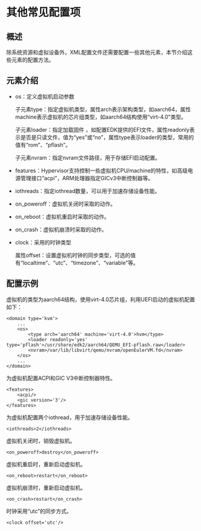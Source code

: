 # 其他常见配置项<a name="ZH-CN_TOPIC_0184192753"></a>

## 概述<a name="section891512161392"></a>

除系统资源和虚拟设备外，XML配置文件还需要配置一些其他元素，本节介绍这些元素的配置方法。

## 元素介绍<a name="section5884430104314"></a>

-   os：定义虚拟机启动参数

    子元素type：指定虚拟机类型，属性arch表示架构类型，如aarch64，属性machine表示虚拟机的芯片组类型，如aarch64结构使用“virt-4.0”类型。

    子元素loader：指定加载固件 ，如配置EDK提供的EFI文件，属性readonly表示是否是只读文件，值为“yes”或“no”，属性type表示loader的类型，常用的值有“rom”、“pflash”。

    子元素nvram：指定nvram文件路径，用于存储EFI启动配置。


-   features：Hypervisor支持控制一些虚拟机CPU/machine的特性，如高级电源管理接口“acpi”，ARM处理器指定GICv3中断控制器等。
-   iothreads：指定iothread数量，可以用于加速存储设备性能。
-   on\_poweroff：虚拟机关闭时采取的动作。
-   on\_reboot：虚拟机重启时采取的动作。
-   on\_crash：虚拟机崩溃时采取的动作。
-   clock：采用的时钟类型

    属性offset：设置虚拟机时钟的同步类型，可选的值有“localtime”、“utc”、“timezone”、“variable”等。


## 配置示例<a name="section416341234917"></a>

虚拟机的类型为aarch64结构，使用virt-4.0芯片组，利用UEFI启动的虚拟机配置如下：

```
<domain type='kvm'>
    ...
    <os>
        <type arch='aarch64' machine='virt-4.0'>hvm</type>
        <loader readonly='yes' type='pflash'>/usr/share/edk2/aarch64/QEMU_EFI-pflash.raw</loader>
        <nvram>/var/lib/libvirt/qemu/nvram/openEulerVM.fd</nvram>
    </os>
    ...
</domain>
```

为虚拟机配置ACPI和GIC V3中断控制器特性。

```
<features>
    <acpi/>
    <gic version='3'/>
</features>
```

为虚拟机配置两个iothread，用于加速存储设备性能。

```
<iothreads>2</iothreads>
```

虚拟机关闭时，销毁虚拟机。

```
<on_poweroff>destroy</on_poweroff>
```

虚拟机重启时，重新启动虚拟机。

```
<on_reboot>restart</on_reboot>
```

虚拟机崩溃时，重新启动虚拟机。

```
<on_crash>restart</on_crash>
```

时钟采用“utc”的同步方式。

```
<clock offset='utc'/>
```

